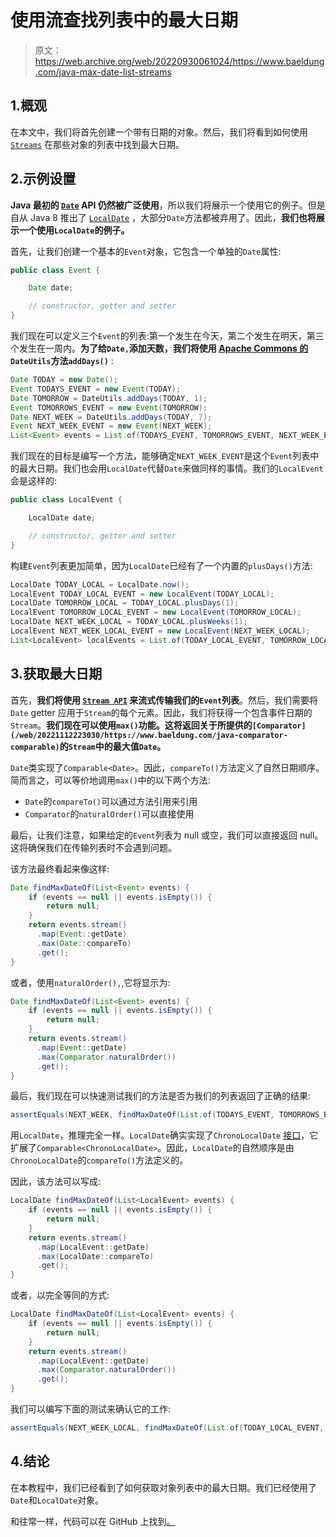 # 使用流查找列表中的最大日期

> 原文：<https://web.archive.org/web/20220930061024/https://www.baeldung.com/java-max-date-list-streams>

## 1.概观

在本文中，我们将首先创建一个带有日期的对象。然后，我们将看到如何使用 [`Streams`](/web/20221112223030/https://www.baeldung.com/java-8-streams) 在那些对象的列表中找到最大日期。

## 2.示例设置

**Java 最初的 [`Date`](/web/20221112223030/https://www.baeldung.com/java-get-the-current-date-legacy) API 仍然被广泛使用**，所以我们将展示一个使用它的例子。但是自从 Java 8 推出了 [`LocalDate`](/web/20221112223030/https://www.baeldung.com/java-8-date-time-intro) ，大部分`Date`方法都被弃用了。因此，**我们也将展示一个使用`LocalDate`的例子。**

首先，让我们创建一个基本的`Event`对象，它包含一个单独的`Date`属性:

```java
public class Event {

    Date date;

    // constructor, getter and setter
}
```

我们现在可以定义三个`Event`的列表:第一个发生在今天，第二个发生在明天，第三个发生在一周内。**为了给`Date,`添加天数，我们将使用 [Apache Commons 的](/web/20221112223030/https://www.baeldung.com/java-commons-lang-3) `DateUtils`方法`addDays()`** :

```java
Date TODAY = new Date();
Event TODAYS_EVENT = new Event(TODAY);
Date TOMORROW = DateUtils.addDays(TODAY, 1);
Event TOMORROWS_EVENT = new Event(TOMORROW);
Date NEXT_WEEK = DateUtils.addDays(TODAY, 7);
Event NEXT_WEEK_EVENT = new Event(NEXT_WEEK);
List<Event> events = List.of(TODAYS_EVENT, TOMORROWS_EVENT, NEXT_WEEK_EVENT);
```

我们现在的目标是编写一个方法，能够确定`NEXT_WEEK_EVENT`是这个`Event`列表中的最大日期。我们也会用`LocalDate`代替`Date`来做同样的事情。我们的`LocalEvent`会是这样的:

```java
public class LocalEvent {

    LocalDate date;

    // constructor, getter and setter
}
```

构建`Event`列表更加简单，因为`LocalDate`已经有了一个内置的`plusDays()`方法:

```java
LocalDate TODAY_LOCAL = LocalDate.now();
LocalEvent TODAY_LOCAL_EVENT = new LocalEvent(TODAY_LOCAL);
LocalDate TOMORROW_LOCAL = TODAY_LOCAL.plusDays(1);
LocalEvent TOMORROW_LOCAL_EVENT = new LocalEvent(TOMORROW_LOCAL);
LocalDate NEXT_WEEK_LOCAL = TODAY_LOCAL.plusWeeks(1);
LocalEvent NEXT_WEEK_LOCAL_EVENT = new LocalEvent(NEXT_WEEK_LOCAL);
List<LocalEvent> localEvents = List.of(TODAY_LOCAL_EVENT, TOMORROW_LOCAL_EVENT, NEXT_WEEK_LOCAL_EVENT);
```

## 3.获取最大日期

首先，**我们将使用 [`Stream API`](/web/20221112223030/https://www.baeldung.com/java-8-streams) 来流式传输我们的`Event`列表**。然后，我们需要将`Date` getter 应用于`Stream`的每个元素。因此，我们将获得一个包含事件日期的`Stream`。**我们现在可以使用`max()`功能。这将返回关于所提供的`[Comparator](/web/20221112223030/https://www.baeldung.com/java-comparator-comparable)`的`Stream`中的最大值`Date`。**

`Date`类实现了`Comparable<Date>`。因此，`compareTo()`方法定义了自然日期顺序。简而言之，可以等价地调用`max()`中的以下两个方法:

*   `Date`的`compareTo()`可以通过方法引用来引用
*   `Comparator`的`naturalOrder()`可以直接使用

最后，让我们注意，如果给定的`Event`列表为 null 或空，我们可以直接返回 null。这将确保我们在传输列表时不会遇到问题。

该方法最终看起来像这样:

```java
Date findMaxDateOf(List<Event> events) {
    if (events == null || events.isEmpty()) {
        return null;
    }
    return events.stream()
      .map(Event::getDate)
      .max(Date::compareTo)
      .get();
}
```

或者，使用`naturalOrder(),`,它将显示为:

```java
Date findMaxDateOf(List<Event> events) {
    if (events == null || events.isEmpty()) {
        return null;
    }
    return events.stream()
      .map(Event::getDate)
      .max(Comparator.naturalOrder())
      .get();
}
```

最后，我们现在可以快速测试我们的方法是否为我们的列表返回了正确的结果:

```java
assertEquals(NEXT_WEEK, findMaxDateOf(List.of(TODAYS_EVENT, TOMORROWS_EVENT, NEXT_WEEK_EVENT);
```

用`LocalDate`，推理完全一样。`LocalDate`确实实现了`ChronoLocalDate` [接口](/web/20221112223030/https://www.baeldung.com/java-interfaces)，它扩展了`Comparable<ChronoLocalDate>`。因此，`LocalDate`的自然顺序是由`ChronoLocalDate`的`compareTo()`方法定义的。

因此，该方法可以写成:

```java
LocalDate findMaxDateOf(List<LocalEvent> events) {
    if (events == null || events.isEmpty()) {
        return null;
    }
    return events.stream()
      .map(LocalEvent::getDate)
      .max(LocalDate::compareTo)
      .get();
}
```

或者，以完全等同的方式:

```java
LocalDate findMaxDateOf(List<LocalEvent> events) {
    if (events == null || events.isEmpty()) {
        return null;
    }
    return events.stream()
      .map(LocalEvent::getDate)
      .max(Comparator.naturalOrder())
      .get();
}
```

我们可以编写下面的测试来确认它的工作:

```java
assertEquals(NEXT_WEEK_LOCAL, findMaxDateOf(List.of(TODAY_LOCAL_EVENT, TOMORROW_LOCAL_EVENT, NEXT_WEEK_LOCAL_EVENT)));
```

## 4.结论

在本教程中，我们已经看到了如何获取对象列表中的最大日期。我们已经使用了`Date`和`LocalDate`对象。

和往常一样，代码可以在 GitHub 上找到[。](https://web.archive.org/web/20221112223030/https://github.com/eugenp/tutorials/tree/master/core-java-modules/core-java-streams-4)
